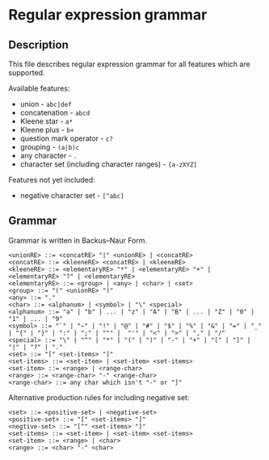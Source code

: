 # Regular expression grammar

## Description

This file describes regular expression grammar for all features which are supported.

Available features:
* union - `abc|def`
* concatenation - `abcd`
* Kleene star - `a*`
* Kleene plus - `b+`
* question mark operator - `c?`
* grouping - `(a|b)c`
* any character - `.`
* character set (including character ranges) - `[a-zXYZ]`

Features not yet included:
* negative character set - `[^abc]`

## Grammar

Grammar is written in Backus–Naur Form.

```
<unionRE> ::= <concatRE> "|" <unionRE> | <concatRE>
<concatRE> ::= <kleeneRE> <concatRE> | <kleeneRE>
<kleeneRE> ::= <elementaryRE> "*" | <elementaryRE> "+" | <elementaryRE> "?" | <elementaryRE>
<elementaryRE> ::= <group> | <any> | <char> | <set>
<group> ::= "(" <unionRE> ")"
<any> ::= "."
<char> ::= <alphanum> | <symbol> | "\" <special>
<alphanum> ::= "a" | "b" | ... | "z" | "A" | "B" | ... | "Z" | "0" | "1" | ... | "9"
<symbol> ::= "`" | "~" | "!" | "@" | "#" | "$" | "%" | "&" | "=" | "_" | "{" | "}" | ":" | ";" | """ |  "'" | "<" | ">" | "," | "/" 
<special> ::= "\" | "^" | "*" | "(" | ")" | "-" | "+" | "[" | "]" | "|" | "?" | "." 
<set> ::= "[" <set-items> "]"
<set-items> ::= <set-item> | <set-item> <set-items>
<set-item> ::= <range> | <range-char>
<range> ::= <range-char> "-" <range-char>
<range-char> ::= any char which isn't "-" or "]"
```

Alternative production rules for including negative set:
```
<set> ::= <positive-set> | <negative-set>
<positive-set> ::= "[" <set-items> "]"
<negtive-set> ::= "[^" <set-items> "]"
<set-items> ::= <set-item> | <set-item> <set-items>
<set-item> ::= <range> | <char>
<range> ::= <char> "-" <char>
```

